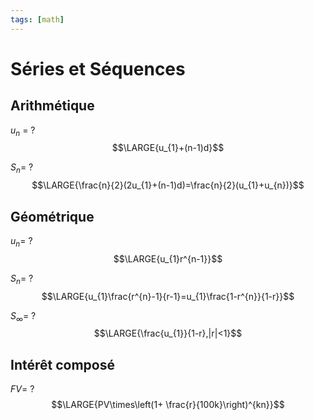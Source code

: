 ```yaml
---
tags: [math] 
---
```


# Séries et Séquences
## Arithmétique
$u_{n}$ =
?
$$\LARGE{u_{1}+(n-1)d}$$
<!--SR:!2023-08-29,4,270-->

$S_n$=
?
$$\LARGE{\frac{n}{2}(2u_{1}+(n-1)d)=\frac{n}{2}(u_{1}+u_{n})}$$
<!--SR:!2023-08-29,4,270-->

## Géométrique
$u_{n}$=
?
$$\LARGE{u_{1}r^{n-1}}$$
<!--SR:!2023-08-29,4,270-->

$S_{n}$=
?
$$\LARGE{u_{1}\frac{r^{n}-1}{r-1}=u_{1}\frac{1-r^{n}}{1-r}}$$
<!--SR:!2023-08-29,4,270-->

$S_{\infty}$=
?
$$\LARGE{\frac{u_{1}}{1-r},|r|<1}$$
<!--SR:!2023-08-28,2,230-->

## Intérêt composé
$FV$=
?
$$\LARGE{PV\times\left(1+ \frac{r}{100k}\right)^{kn}}$$
<!--SR:!2023-08-29,4,270-->